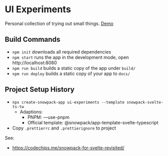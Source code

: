 # UI Experiments

Personal collection of trying out small things. [Demo](https://jzillmann.github.io/ui-experiments/)

## Build Commands

-   `npm init` downloads all required dependencies
-   `npm start` runs the app in the development mode, open http://localhost:8080
-   `npm run build` builds a static copy of the app under `build/`
-   `npm run deploy` builds a static copy of your app to `docs/`

## Project Setup History

-   `npx create-snowpack-app ui-experiments --template snowpack-svelte-ts-tw`
    -   Adaptions:
        -   PNPM: —use-pnpm
        -   Official template: @snowpack/app-template-svelte-typescript
-   Copy `.prettierrc` and `.prettierignore` to project

See:

-   https://codechips.me/snowpack-for-svelte-revisited/
